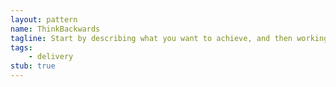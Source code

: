 ```yaml
---
layout: pattern
name: ThinkBackwards
tagline: Start by describing what you want to achieve, and then working out the steps to get there.
tags:
    - delivery
stub: true
---
```

